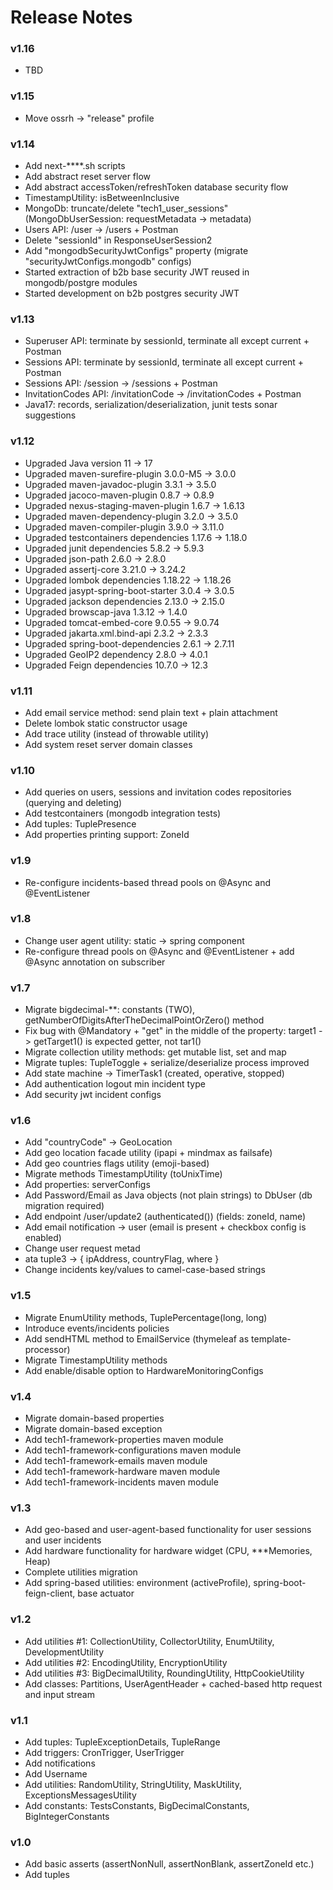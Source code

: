 # Release Notes

### v1.16
- TBD

### v1.15
- Move <distributionManagement> ossrh → "release" profile

### v1.14
- Add next-****.sh scripts
- Add abstract reset server flow
- Add abstract accessToken/refreshToken database security flow 
- TimestampUtility: isBetweenInclusive
- MongoDb: truncate/delete "tech1_user_sessions" (MongoDbUserSession: requestMetadata → metadata)
- Users API: /user → /users + Postman
- Delete "sessionId" in ResponseUserSession2 
- Add "mongodbSecurityJwtConfigs" property (migrate "securityJwtConfigs.mongodb" configs)
- Started extraction of b2b base security JWT reused in mongodb/postgre modules
- Started development on b2b postgres security JWT

### v1.13
- Superuser API: terminate by sessionId, terminate all except current + Postman
- Sessions API: terminate by sessionId, terminate all except current + Postman
- Sessions API: /session → /sessions + Postman
- InvitationCodes API: /invitationCode → /invitationCodes + Postman
- Java17: records, serialization/deserialization, junit tests sonar suggestions

### v1.12
- Upgraded Java version 11 -> 17
- Upgraded maven-surefire-plugin 3.0.0-M5 -> 3.0.0
- Upgraded maven-javadoc-plugin 3.3.1 -> 3.5.0
- Upgraded jacoco-maven-plugin 0.8.7 -> 0.8.9
- Upgraded nexus-staging-maven-plugin 1.6.7 -> 1.6.13
- Upgraded maven-dependency-plugin 3.2.0 -> 3.5.0
- Upgraded maven-compiler-plugin 3.9.0 -> 3.11.0
- Upgraded testcontainers dependencies 1.17.6 -> 1.18.0
- Upgraded junit dependencies 5.8.2 -> 5.9.3
- Upgraded json-path 2.6.0 -> 2.8.0
- Upgraded assertj-core 3.21.0 -> 3.24.2
- Upgraded lombok dependencies 1.18.22 -> 1.18.26
- Upgraded jasypt-spring-boot-starter 3.0.4 -> 3.0.5
- Upgraded jackson dependencies 2.13.0 -> 2.15.0
- Upgraded browscap-java 1.3.12 -> 1.4.0
- Upgraded tomcat-embed-core 9.0.55 -> 9.0.74
- Upgraded jakarta.xml.bind-api 2.3.2 -> 2.3.3
- Upgraded spring-boot-dependencies 2.6.1 -> 2.7.11
- Upgraded GeoIP2 dependency 2.8.0 -> 4.0.1
- Upgraded Feign dependencies 10.7.0 -> 12.3

### v1.11
- Add email service method: send plain text + plain attachment
- Delete lombok static constructor usage
- Add trace utility (instead of throwable utility)
- Add system reset server domain classes

### v1.10
- Add queries on users, sessions and invitation codes repositories (querying and deleting)
- Add testcontainers (mongodb integration tests)
- Add tuples: TuplePresence
- Add properties printing support: ZoneId

### v1.9
- Re-configure incidents-based thread pools on @Async and @EventListener 

### v1.8
- Change user agent utility: static -> spring component
- Re-configure thread pools on @Async and @EventListener + add @Async annotation on subscriber

### v1.7
- Migrate bigdecimal-**: constants (TWO), getNumberOfDigitsAfterTheDecimalPointOrZero() method
- Fix bug with @Mandatory + "get" in the middle of the property: target1 -> getTarget1() is expected getter, not tar1()
- Migrate collection utility methods: get mutable list, set and map
- Migrate tuples: TupleToggle + serialize/deserialize process improved
- Add state machine -> TimerTask1 (created, operative, stopped)
- Add authentication logout min incident type
- Add security jwt incident configs

### v1.6
- Add "countryCode" -> GeoLocation
- Add geo location facade utility (ipapi + mindmax as failsafe)
- Add geo countries flags utility (emoji-based)
- Migrate methods TimestampUtility (toUnixTime)
- Add properties: serverConfigs
- Add Password/Email as Java objects (not plain strings) to DbUser (db migration required)
- Add endpoint /user/update2 (authenticated()) (fields: zoneId, name)
- Add email notification -> user (email is present + checkbox config is enabled)
- Change user request metad
- ata tuple3 -> { ipAddress, countryFlag, where }
- Change incidents key/values to camel-case-based strings

### v1.5
- Migrate EnumUtility methods, TuplePercentage(long, long)
- Introduce events/incidents policies
- Add sendHTML method to EmailService (thymeleaf as template-processor)
- Migrate TimestampUtility methods
- Add enable/disable option to HardwareMonitoringConfigs

### v1.4
- Migrate domain-based properties 
- Migrate domain-based exception
- Add tech1-framework-properties maven module
- Add tech1-framework-configurations maven module
- Add tech1-framework-emails maven module
- Add tech1-framework-hardware maven module
- Add tech1-framework-incidents maven module

### v1.3
- Add geo-based and user-agent-based functionality for user sessions and user incidents
- Add hardware functionality for hardware widget (CPU, ***Memories, Heap)
- Complete utilities migration
- Add spring-based utilities: environment (activeProfile), spring-boot-feign-client, base actuator

### v1.2
- Add utilities #1: CollectionUtility, CollectorUtility, EnumUtility, DevelopmentUtility
- Add utilities #2: EncodingUtility, EncryptionUtility
- Add utilities #3: BigDecimalUtility, RoundingUtility, HttpCookieUtility
- Add classes: Partitions, UserAgentHeader + cached-based http request and input stream

### v1.1
- Add tuples: TupleExceptionDetails, TupleRange
- Add triggers: CronTrigger, UserTrigger
- Add notifications
- Add Username
- Add utilities: RandomUtility, StringUtility, MaskUtility, ExceptionsMessagesUtility
- Add constants: TestsConstants, BigDecimalConstants, BigIntegerConstants

### v1.0
- Add basic asserts (assertNonNull, assertNonBlank, assertZoneId etc.)
- Add tuples

